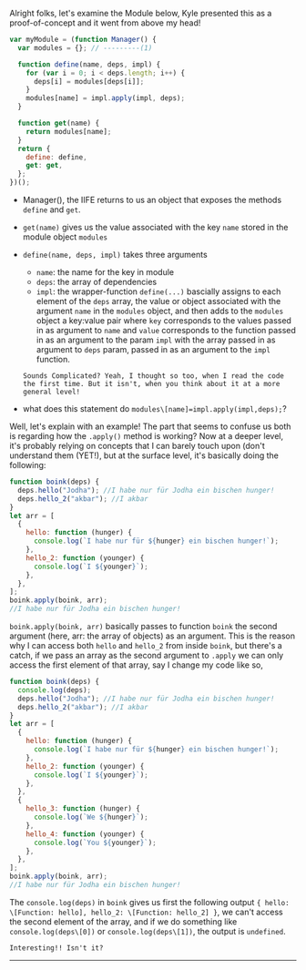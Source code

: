 Alright folks, let's examine the Module below, Kyle presented this as a proof-of-concept and it went from above my head!

```js
var myModule = (function Manager() {
  var modules = {}; // ---------(1)

  function define(name, deps, impl) {
    for (var i = 0; i < deps.length; i++) {
      deps[i] = modules[deps[i]];
    }
    modules[name] = impl.apply(impl, deps);
  }

  function get(name) {
    return modules[name];
  }
  return {
    define: define,
    get: get,
  };
})();
```

- Manager(), the IIFE returns to us an object that exposes the methods `define` and `get`.
- `get(name)` gives us the value associated with the key `name` stored in the module object `modules`
- `define(name, deps, impl)` takes three arguments

  - `name`: the name for the key in module
  - `deps`: the array of dependencies
  - `impl`: the wrapper-function
    `define(...)` bascially assigns to each element of the `deps` array, the value or object associated with the argument `name` in the `modules` object, and then adds to the `modules` object a key:value pair where `key` corresponds to the values passed in as argument to `name` and `value` corresponds to the function passed in as an argument to the param `impl` with the array passed in as argument to `deps` param, passed in as an argument to the `impl` function.

  `Sounds Complicated? Yeah, I thought so too, when I read the code the first time. But it isn't, when you think about it at a more general level!`

- what does this statement do `modules\[name]=impl.apply(impl,deps);`?

Well, let's explain with an example! The part that seems to confuse us both is regarding how the `.apply()` method is working? Now at a deeper level, it's probably relying on concepts that I can barely touch upon (don't understand them (YET!), but at the surface level, it's basically doing the following:

```js
function boink(deps) {
  deps.hello("Jodha"); //I habe nur für Jodha ein bischen hunger!
  deps.hello_2("akbar"); //I akbar
}
let arr = [
  {
    hello: function (hunger) {
      console.log(`I habe nur für ${hunger} ein bischen hunger!`);
    },
    hello_2: function (younger) {
      console.log(`I ${younger}`);
    },
  },
];
boink.apply(boink, arr);
//I habe nur für Jodha ein bischen hunger!
```

`boink.apply(boink, arr)` basically passes to function `boink` the second argument (here, arr: the array of objects) as an argument. This is the reason why I can access both `hello` and `hello_2` from inside `boink`, but there's a catch, if we pass an array as the second argument to `.apply` we can only access the first element of that array, say I change my code like so,

```js
function boink(deps) {
  console.log(deps);
  deps.hello("Jodha"); //I habe nur für Jodha ein bischen hunger!
  deps.hello_2("akbar"); //I akbar
}
let arr = [
  {
    hello: function (hunger) {
      console.log(`I habe nur für ${hunger} ein bischen hunger!`);
    },
    hello_2: function (younger) {
      console.log(`I ${younger}`);
    },
  },
  {
    hello_3: function (hunger) {
      console.log(`We ${hunger}`);
    },
    hello_4: function (younger) {
      console.log(`You ${younger}`);
    },
  },
];
boink.apply(boink, arr);
//I habe nur für Jodha ein bischen hunger!
```

The `console.log(deps)` in `boink` gives us first the following output `{ hello: \[Function: hello], hello_2: \[Function: hello_2] }`, we can't access the second element of the array, and if we do something like `console.log(deps\[0])` or `console.log(deps\[1])`, the output is `undefined`.

`Interesting!! Isn't it?`

---
